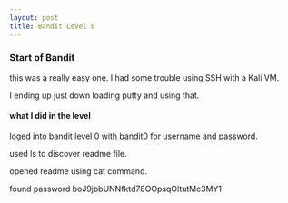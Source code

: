 ```yaml
---
layout: post
title: Bandit Level 0
---
```

<h3>Start of Bandit</h3>

<p>this was a really easy one. I had some trouble using SSH with a Kali VM.</p>
<p>I ending up just down loading putty and using that.</p>
<h4>what I did in the level</h4>
<p>loged into bandit level 0 with bandit0 for username and password.</p>
<p>used ls to discover readme file.</p>
<p>opened readme using cat command.</p>
<p>found password boJ9jbbUNNfktd78OOpsqOltutMc3MY1</p>